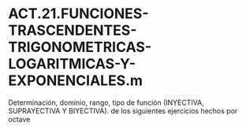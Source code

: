# ACT.21.FUNCIONES-TRASCENDENTES-TRIGONOMETRICAS-LOGARITMICAS-Y-EXPONENCIALES.m
Determinación, dominio, rango, tipo de función (INYECTIVA, SUPRAYECTIVA Y BIYECTIVA). de los siguientes ejercicios hechos por octave
